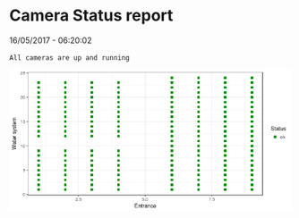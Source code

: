 Camera Status report
================
16/05/2017 - 06:20:02

    All cameras are up and running

![](camreport_files/figure-markdown_github/unnamed-chunk-2-1.png)
